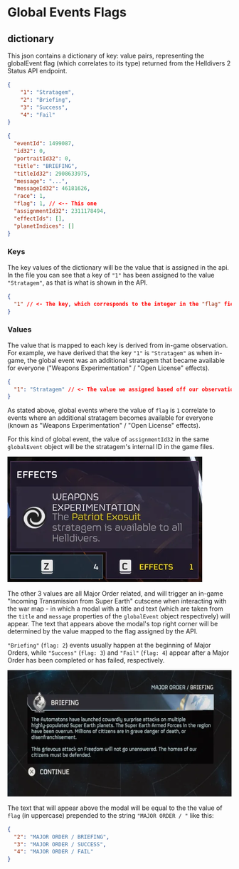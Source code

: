 # Global Events Flags

## dictionary
This json contains a dictionary of key: value pairs, representing the globalEvent flag (which correlates to its type) returned from the Helldivers 2 Status API endpoint.

```json
{
	"1": "Stratagem",
	"2": "Briefing",
	"3": "Success",
	"4": "Fail"
}
```
```json
{
  "eventId": 1499087,
  "id32": 0,
  "portraitId32": 0,
  "title": "BRIEFING",
  "titleId32": 2908633975,
  "message": "...",
  "messageId32": 46181626,
  "race": 1,
  "flag": 1, // <-- This one
  "assignmentId32": 2311178494,
  "effectIds": [],
  "planetIndices": []
}
```

### Keys
The key values of the dictionary will be the value that is assigned in the api. In the file you can see that a key of 
`"1"` has been assigned to the value `"Stratagem"`, as that is what is shown in the API.

```json
{
  "1" // <- The key, which corresponds to the integer in the "flag" field above.
}
```

### Values
The value that is mapped to each key is derived from in-game observation. For example, we have derived that the key `"1"`
is `"Stratagem"` as when in-game, the global event was an additional stratagem that became available for everyone ("Weapons Experimentation" / "Open License" effects).

```json
{
  "1": "Stratagem" // <- The value we assigned based off our observations
}
```

As stated above, global events where the value of `flag` is `1` correlate to events where an additional stratagem becomes available for everyone (known as "Weapons Experimentation" / "Open License" effects).

For this kind of global event, the value of `assignmentId32` in the same `globalEvent` object will be the stratagem's internal ID in the game files.

![Global Event with flag=1 in game](../images/globalEvents_flags_stratagem.png)

The other 3 values are all Major Order related, and will trigger an in-game "Incoming Transmission from Super Earth" cutscene when interacting with the war map - in which a modal with a title and text (which are taken from the `title` and `message` properties of the `globalEvent` object respectively) will appear. The text that appears above the modal's top right corner will be determined by the value mapped to the flag assigned by the API.

`"Briefing"` (`flag: 2`) events usually happen at the beginning of Major Orders, while `"Success"` (`flag: 3`) and `"Fail"` (`flag: 4`) appear after a Major Order has been completed or has failed, respectively.

![Briefing](../images/globalEvents_flags_briefing.png)

The text that will appear above the modal will be equal to the the value of `flag` (in uppercase) prepended to the string `"MAJOR ORDER / "` like this:

```json
{
  "2": "MAJOR ORDER / BRIEFING",
  "3": "MAJOR ORDER / SUCCESS",
  "4": "MAJOR ORDER / FAIL"
}
```